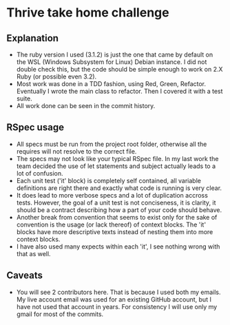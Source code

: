 # Thrive take home challenge

## Explanation

- The ruby version I used (3.1.2) is just the one that came by default on the WSL (Windows Subsystem for Linux) Debian instance. I did not double check this, but the code should be simple enough to work on 2.X Ruby (or possible even 3.2).
- Most work was done in a TDD fashion, using Red, Green, Refactor. Eventually I wrote the main class to refactor. Then I covered it with a test suite.
- All work done can be seen in the commit history.

## RSpec usage

- All specs must be run from the project root folder, otherwise all the requires will not resolve to the correct file.
- The specs may not look like your typical RSpec file. In my last work the team decided the use of let statements and subject actually leads to a lot of confusion.
- Each unit test ('it' block) is completely self contained, all variable definitions are right there and exactly what code is running is very clear.
- It does lead to more verbose specs and a lot of duplication accross tests. However, the goal of a unit test is not conciseness, it is clarity, it should be a contract describing how a part of your code should behave.
- Another break from convention that seems to exist only for the sake of convention is the usage (or lack thereof) of context blocks. The 'it' blocks have more descriptive texts instead of nesting them into more context blocks.
- I have also used many expects within each 'it', I see nothing wrong with that as well.

## Caveats

- You will see 2 contributors here. That is because I used both my emails. My live account email was used for an existing GitHub account, but I have not used that account in years. For consistency I will use only my gmail for most of the commits.
